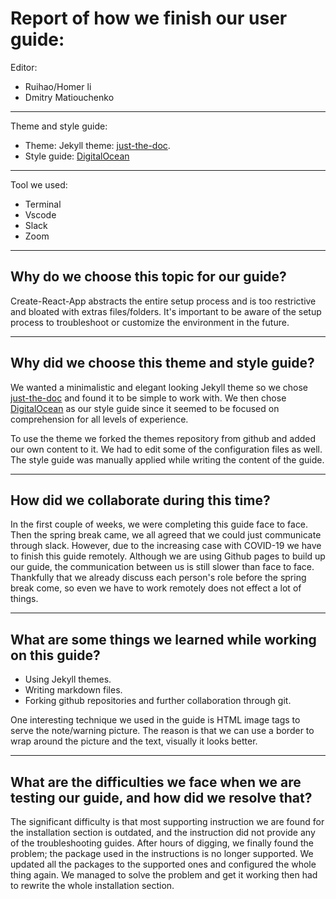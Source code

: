 # Report of how we finish our user guide: 

Editor:
- Ruihao/Homer li
- Dmitry Matiouchenko
---
Theme and style guide:
- Theme: Jekyll theme:  [just-the-doc](https://github.com/pmarsceill/just-the-docs).
- Style guide: [DigitalOcean](https://www.digitalocean.com/community/tutorials/digitalocean-s-technical-writing-guidelines)
---
Tool we used:
- Terminal
- Vscode
- Slack
- Zoom
---  
## Why do we choose this topic for our guide?
Create-React-App abstracts the entire setup process and is too restrictive and bloated with extras files/folders.
It's important to be aware of the setup process to troubleshoot or customize the environment in the future.

---

## Why did we choose this theme and style guide?
We wanted a minimalistic and elegant looking Jekyll theme so we chose [just-the-doc](https://github.com/pmarsceill/just-the-docs) and found it to be simple to work with. We then chose [DigitalOcean](https://www.digitalocean.com/community/tutorials/digitalocean-s-technical-writing-guidelines) as our style guide since it seemed to be focused on comprehension for all levels of experience.

To use the theme we forked the themes repository from github and added our own content to it. We had to edit some of the configuration files as well.
The style guide was manually applied while writing the content of the guide.


---

## How did we collaborate during this time?

In the first couple of weeks, we were completing this guide face to face. Then the spring break came, we all agreed that we could just communicate through slack. However, due to the increasing case with COVID-19 we have to finish this guide remotely. Although we are using Github pages to build up our guide, the communication between us is still slower than face to face. Thankfully that we already discuss each person's role before the spring break come, so even we have to work remotely does not effect a lot of things.

---

## What are some things we learned while working on this guide?

- Using Jekyll themes.
- Writing markdown files.
- Forking github repositories and further collaboration through git.

One interesting technique we used in the guide is HTML image tags to serve the note/warning picture. The reason is that we can use a border to wrap around the picture and the text, visually it looks better.

---

## What are the difficulties we face when we are testing our guide, and how did we resolve that?

The significant difficulty is that most supporting instruction we are found for the installation section is outdated, and the instruction did not provide any of the troubleshooting guides. After hours of digging, we finally found the problem; the package used in the instructions is no longer supported. We updated all the packages to the supported ones and configured the whole thing again. We managed to solve the problem and get it working then had to rewrite the whole installation section.